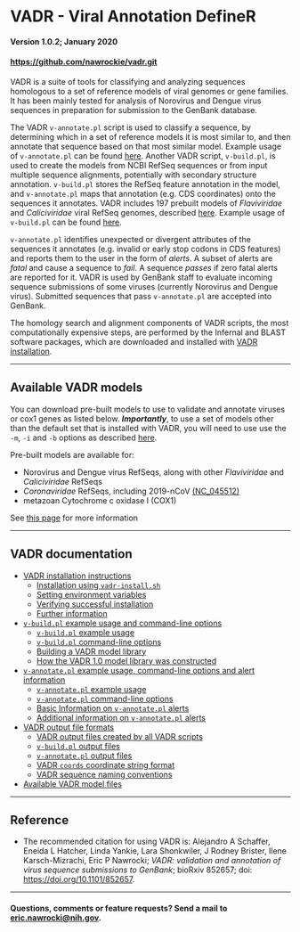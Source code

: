 # VADR - Viral Annotation DefineR <a name="top"></a>
#### Version 1.0.2; January 2020
#### https://github.com/nawrockie/vadr.git

VADR is a suite of tools for classifying and analyzing sequences
homologous to a set of reference models of viral genomes or gene
families. It has been mainly tested for analysis of Norovirus and
Dengue virus sequences in preparation for submission to the GenBank
database. 

The VADR `v-annotate.pl` script is used to classify a sequence, by
determining which in a set of reference models it is most similar
to, and then annotate that sequence based on that most similar model.
Example usage of `v-annotate.pl` can be found [here](documentation/annotate.md#top).
Another VADR script, `v-build.pl`, is used to create the models from
NCBI RefSeq sequences or from input multiple sequence alignments,
potentially with secondary structure annotation. `v-build.pl` stores
the RefSeq feature annotation in the model, and `v-annotate.pl` maps
that annotation (e.g. CDS coordinates) onto the sequences it
annotates.  VADR includes 197 prebuilt models of *Flaviviridae* and
*Caliciviridae* viral RefSeq genomes, described
[here](documentation/build.md#1.0library).  Example usage of `v-build.pl` can be
found [here](documentation/build.md#top).

`v-annotate.pl` identifies unexpected or divergent attributes of the
sequences it annotates (e.g. invalid or early stop codons in CDS
features) and reports them to the user in the form of *alerts*.  A
subset of alerts are *fatal* and cause a sequence to *fail*. A
sequence *passes* if zero fatal alerts are reported for it.  VADR is
used by GenBank staff to evaluate incoming sequence submissions of
some viruses (currently Norovirus and Dengue virus).  Submitted
sequences that pass `v-annotate.pl` are accepted into GenBank.

The homology search and alignment components of VADR scripts, the most
computationally expensive steps, are performed by the Infernal and
BLAST software packages, which are downloaded and installed with [VADR
installation](documentation/install.md#top).

---
## Available VADR models <a name="models"></a>

You can download pre-built models to use to validate and
annotate viruses or cox1 genes as listed below. ***Importantly***,
to use a set of models other than the default set that is
installed with VADR, you will need to use use the `-m`, `-i` and
`-b` options as described [here](documentation/build.md#building-a-vadr-model-library).

Pre-built models are available for:
  * Norovirus and Dengue virus RefSeqs, along with other *Flaviviridae* and *Caliciviridae* RefSeqs
  * *Coronaviridae* RefSeqs, including 2019-nCoV [(NC_045512)](https://www.ncbi.nlm.nih.gov/nuccore/NC_045512.2/)
  * metazoan Cytochrome c oxidase I (COX1)

See [this page](https://github.com/nawrockie/vadr/wiki/Available-VADR-model-files) for more information

---
## VADR documentation <a name="documentation"></a>

* [VADR installation instructions](documentation/install.md#top)
  * [Installation using `vadr-install.sh`](documentation/install.md#install)
  * [Setting environment variables](documentation/install.md#environment)
  * [Verifying successful installation](documentation/install.md#tests)
  * [Further information](documentation/install.md#further)
* [`v-build.pl` example usage and command-line options](documentation/build.md#top)
  * [`v-build.pl` example usage](documentation/build.md#exampleusage)
  * [`v-build.pl` command-line options](documentation/build.md#options)
  * [Building a VADR model library](documentation/build.md#library)
  * [How the VADR 1.0 model library was constructed](documentation/build.md#1.0library)
* [`v-annotate.pl` example usage, command-line options and alert information](documentation/annotate.md#top)
  * [`v-annotate.pl` example usage](documentation/annotate.md#exampleusage)
  * [`v-annotate.pl` command-line options](documentation/annotate.md#options)
  * [Basic Information on `v-annotate.pl` alerts](documentation/annotate.md#alerts)
  * [Additional information on `v-annotate.pl` alerts](documentation/annotate.md#alerts2)
* [VADR output file formats](documentation/formats.md#top)
  * [VADR output files created by all VADR scripts](documentation/formats.md#generic)
  * [`v-build.pl` output files](documentation/formats.md#build)
  * [`v-annotate.pl` output files](documentation/formats.md#annotate)
  * [VADR `coords` coordinate string format](documentation/formats.md#coords)
  * [VADR sequence naming conventions](documentation/formats.md#seqnames)
* [Available VADR model files](https://github.com/nawrockie/vadr/wiki/Available-VADR-model-files)

---
## Reference <a name="reference"></a>
* The recommended citation for using VADR is:
  Alejandro A Schaffer, Eneida L Hatcher, Linda Yankie, Lara
  Shonkwiler, J Rodney Brister, Ilene Karsch-Mizrachi, Eric P
  Nawrocki; *VADR: validation and annotation of virus sequence
  submissions to GenBank*;
  bioRxiv 852657; doi: https://doi.org/10.1101/852657.

---
#### Questions, comments or feature requests? Send a mail to eric.nawrocki@nih.gov.
